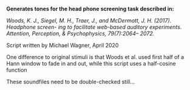 
**Generates tones for the head phone screening task described in:**

*Woods, K. J., Siegel, M. H., Traer, J., and McDermott, J. H. (2017). Headphone screen- ing to facilitate web-based auditory experiments. Attention, Perception, & Psychophysics, 79(7):2064– 2072.*

Script written by Michael Wagner, April  2020

One difference to original stimuli is that Woods  et al.  used  first  half of a Hann window to fade in and out, while this script uses a half-cosine function

These soundfiles need to be double-checked still...

